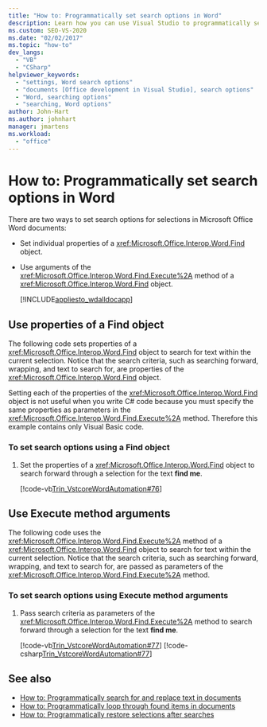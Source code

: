 ```yaml
---
title: "How to: Programmatically set search options in Word"
description: Learn how you can use Visual Studio to programmatically set search options for selections in Microsoft Word.
ms.custom: SEO-VS-2020
ms.date: "02/02/2017"
ms.topic: "how-to"
dev_langs:
  - "VB"
  - "CSharp"
helpviewer_keywords:
  - "settings, Word search options"
  - "documents [Office development in Visual Studio], search options"
  - "Word, searching options"
  - "searching, Word options"
author: John-Hart
ms.author: johnhart
manager: jmartens
ms.workload:
  - "office"
---
```

# How to: Programmatically set search options in Word
  There are two ways to set search options for selections in Microsoft Office Word documents:

- Set individual properties of a <xref:Microsoft.Office.Interop.Word.Find> object.

- Use arguments of the <xref:Microsoft.Office.Interop.Word.Find.Execute%2A> method of a <xref:Microsoft.Office.Interop.Word.Find> object.

  [!INCLUDE[appliesto_wdalldocapp](../vsto/includes/appliesto-wdalldocapp-md.md)]

## Use properties of a Find object
 The following code sets properties of a <xref:Microsoft.Office.Interop.Word.Find> object to search for text within the current selection. Notice that the search criteria, such as searching forward, wrapping, and text to search for, are properties of the <xref:Microsoft.Office.Interop.Word.Find> object.

 Setting each of the properties of the <xref:Microsoft.Office.Interop.Word.Find> object is not useful when you write C# code because you must specify the same properties as parameters in the <xref:Microsoft.Office.Interop.Word.Find.Execute%2A> method. Therefore this example contains only Visual Basic code.

### To set search options using a Find object

1. Set the properties of a <xref:Microsoft.Office.Interop.Word.Find> object to search forward through a selection for the text **find me**.

     [!code-vb[Trin_VstcoreWordAutomation#76](../vsto/codesnippet/VisualBasic/Trin_VstcoreWordAutomationVB/ThisDocument.vb#76)]

## Use Execute method arguments
 The following code uses the <xref:Microsoft.Office.Interop.Word.Find.Execute%2A> method of a <xref:Microsoft.Office.Interop.Word.Find> object to search for text within the current selection. Notice that the search criteria, such as searching forward, wrapping, and text to search for, are passed as parameters of the <xref:Microsoft.Office.Interop.Word.Find.Execute%2A> method.

### To set search options using Execute method arguments

1. Pass search criteria as parameters of the <xref:Microsoft.Office.Interop.Word.Find.Execute%2A> method to search forward through a selection for the text **find me**.

     [!code-vb[Trin_VstcoreWordAutomation#77](../vsto/codesnippet/VisualBasic/Trin_VstcoreWordAutomationVB/ThisDocument.vb#77)]
     [!code-csharp[Trin_VstcoreWordAutomation#77](../vsto/codesnippet/CSharp/Trin_VstcoreWordAutomationCS/ThisDocument.cs#77)]

## See also
- [How to: Programmatically search for and replace text in documents](../vsto/how-to-programmatically-search-for-and-replace-text-in-documents.md)
- [How to: Programmatically loop through found items in documents](../vsto/how-to-programmatically-loop-through-found-items-in-documents.md)
- [How to: Programmatically restore selections after searches](../vsto/how-to-programmatically-restore-selections-after-searches.md)
